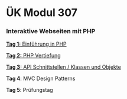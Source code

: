 # ÜK Modul 307

### Interaktive Webseiten mit PHP

[**Tag 1:** Einführung in PHP](/ilv.307/01-modul-307)

[**Tag 2:** PHP Vertiefung](/ilv.307/02-modul-307)

[**Tag 3:** API Schnittstellen / Klassen und Objekte](/ilv.307/03-modul-307)

**Tag 4**: MVC Design Patterns

**Tag 5**: Prüfungstag
<!--stackedit_data:
eyJoaXN0b3J5IjpbNjM5NTk5OTI5LC03NDI1NzA0MjIsLTI5OD
E4NzczNiwtMjQ4ODkwNDEzLC0xNjI2NTUzMjUxLC04NDIzNTUy
MDksMTg2OTY1ODk0MCw5OTgwNzA1ODMsLTYxNDMzMzg1MSwtMT
EwMTE2MzAyMiw0MDkwNTEzNjQsMTk1OTAxMzA4NSw4OTMwMjk0
NTQsLTE0NDM0MjgxNzgsLTEzNjIwMDE2ODksMTQ2OTE4NTkyXX
0=
-->